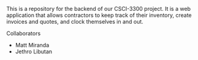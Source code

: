 This is a repository for the backend of our CSCI-3300 project. It is a web application that allows contractors to keep track of their inventory, create invoices and quotes, and clock themselves in and out.

Collaborators
- Matt Miranda
- Jethro Libutan
